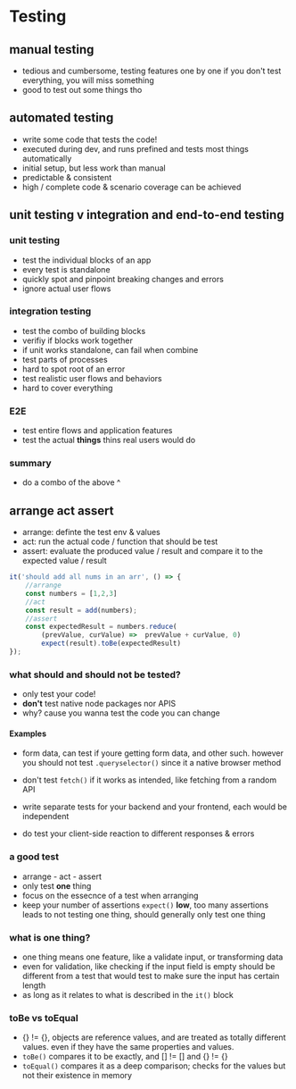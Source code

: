 # Testing

## manual testing
- tedious and cumbersome, testing features one by one
if you don't test everything, you will miss something
- good to test out some things tho

## automated testing
- write some code that tests the code!
- executed during dev, and runs prefined and tests most things automatically
- initial setup, but less work than manual
- predictable & consistent
- high / complete code & scenario coverage can be achieved

## unit testing v integration and end-to-end testing

### unit testing
- test the individual blocks of an app
- every test is standalone
- quickly spot and pinpoint breaking changes and errors
- ignore actual user flows

### integration testing
- test the combo of building blocks
- verifiy if blocks work together
- if unit works standalone, can fail when combine
- test parts of processes
- hard to spot root of an error
- test realistic user flows and behaviors
- hard to cover everything

### E2E
- test entire flows and application features
- test the actual **things** thins real users would do

### summary
- do a combo of the above ^

## arrange act assert
- arrange: definte the test env & values
- act: run the actual code / function that should be test
- assert: evaluate the produced value / result and compare it to the expected value / result

```js
it('should add all nums in an arr', () => {
    //arrange
    const numbers = [1,2,3]
    //act
    const result = add(numbers);
    //assert
    const expectedResult = numbers.reduce(
        (prevValue, curValue) =>  prevValue + curValue, 0)
        expect(result).toBe(expectedResult)
});
```
### what should and should not be tested?
- only test your code! 
- **don't** test native node packages nor APIS
- why? cause you wanna test the code you can change

#### Examples
- form data, can test if youre getting form data, and other such. however you should not test `.queryselector()` since it a native browser method

- don't test `fetch()` if it works as intended, like fetching from a random API

- write separate tests for your backend and your frontend, each would be independent

- do test your client-side reaction to different responses & errors

### a good test
- arrange - act - assert
- only test **one** thing
- focus on the essecnce of a test when arranging
- keep your number of assertions `expect()` **low**, too many assertions leads to not testing one thing, should generally only test one thing

### what is one thing?
- one thing means one feature, like a validate input, or transforming data
- even for validation, like checking if the input field is empty should be different from a test that would test to make sure the input has certain length
- as long as it relates to what is described in the `it()` block

### toBe vs toEqual
- {} != {}, objects are reference values, and are treated as totally different values. even if they have the same properties and values.
- `toBe()` compares it to be exactly, and [] != [] and {} != {}
- `toEqual()` compares it as a deep comparison; checks for the values but not their existence in memory